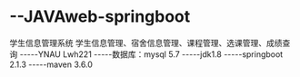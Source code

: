 # --JAVAweb-springboot
学生信息管理系统
  学生信息管理、宿舍信息管理、课程管理、选课管理、成绩查询
-----YNAU Lwh221
-----数据库：mysql 5.7 
-----jdk1.8
-----springboot 2.1.3
-----maven 3.6.0

  


      
